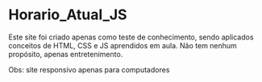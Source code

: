 # Horario_Atual_JS

Este site foi criado apenas como teste de conhecimento, sendo aplicados conceitos de HTML, CSS e JS aprendidos em aula. Não tem nenhum propósito, apenas entretenimento.

Obs: site responsivo apenas para computadores
